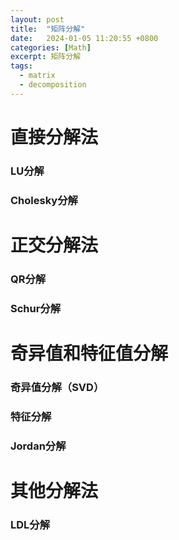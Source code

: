 ```yaml
---
layout: post
title:  "矩阵分解"
date:   2024-01-05 11:20:55 +0800
categories: [Math]
excerpt: 矩阵分解
tags:
  - matrix
  - decomposition
---
```


# 直接分解法
### LU分解
##### 


### Cholesky分解


# 正交分解法
### QR分解
### Schur分解

# 奇异值和特征值分解
### 奇异值分解（SVD）
### 特征分解
### Jordan分解

# 其他分解法
### LDL分解